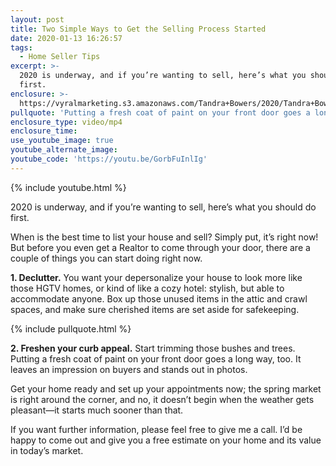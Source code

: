 ```yaml
---
layout: post
title: Two Simple Ways to Get the Selling Process Started
date: 2020-01-13 16:26:57
tags:
  - Home Seller Tips
excerpt: >-
  2020 is underway, and if you’re wanting to sell, here’s what you should do
  first.
enclosure: >-
  https://vyralmarketing.s3.amazonaws.com/Tandra+Bowers/2020/Tandra+Bowers+Video+Blog+When+Is+the+Best+Time+to+List_.mp4
pullquote: 'Putting a fresh coat of paint on your front door goes a long way, too.'
enclosure_type: video/mp4
enclosure_time:
use_youtube_image: true
youtube_alternate_image:
youtube_code: 'https://youtu.be/GorbFuInlIg'
---
```


{% include youtube.html %}

2020 is underway, and if you’re wanting to sell, here’s what you should do first.

When is the best time to list your house and sell? Simply put, it’s right now\! But before you even get a Realtor to come through your door, there are a couple of things you can start doing right now.&nbsp;

**1\. Declutter.** You want your depersonalize your house to look more like those HGTV homes, or kind of like a cozy hotel: stylish, but able to accommodate anyone. Box up those unused items in the attic and crawl spaces, and make sure cherished items are set aside for safekeeping.

{% include pullquote.html %}

**2\. Freshen your curb appeal.** Start trimming those bushes and trees. Putting a fresh coat of paint on your front door goes a long way, too. It leaves an impression on buyers and stands out in photos.&nbsp;

Get your home ready and set up your appointments now; the spring market is right around the corner, and no, it doesn’t begin when the weather gets pleasant—it starts much sooner than that.&nbsp;

If you want further information, please feel free to give me a call. I’d be happy to come out and give you a free estimate on your home and its value in today’s market.